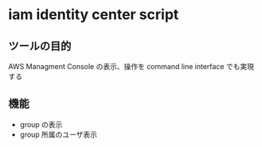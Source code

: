 # iam identity center script

## ツールの目的
AWS Managment Console の表示、操作を command line interface でも実現する

## 機能
- group の表示
- group 所属のユーザ表示